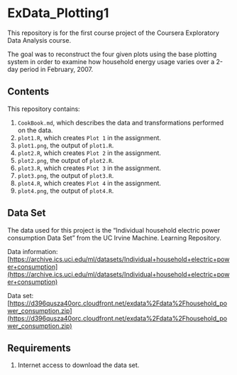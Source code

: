 # ExData_Plotting1

This repository is for the first course project of the Coursera Exploratory Data Analysis course.

The goal was to reconstruct the four given plots using the base plotting system in order to examine how household energy usage varies over a 2-day period in February, 2007.

## Contents

This repository contains:

1. `CookBook.md`, which describes the data and transformations performed on the data.
2. `plot1.R`, which creates `Plot 1` in the assignment.
3. `plot1.png`, the output of `plot1.R`.
3. `plot2.R`, which creates `Plot 2` in the assignment.
4. `plot2.png`, the output of `plot2.R`.
4. `plot3.R`, which creates `Plot 3` in the assignment.
5. `plot3.png`, the output of `plot3.R`.
5. `plot4.R`, which creates `Plot 4` in the assignment.
6. `plot4.png`, the output of `plot4.R`.

## Data Set

The data used for this project is the “Individual household electric power consumption Data Set” from the UC Irvine Machine. Learning Repository.

Data information: [https://archive.ics.uci.edu/ml/datasets/Individual+household+electric+power+consumption](https://archive.ics.uci.edu/ml/datasets/Individual+household+electric+power+consumption)

Data set: [https://d396qusza40orc.cloudfront.net/exdata%2Fdata%2Fhousehold_power_consumption.zip](https://d396qusza40orc.cloudfront.net/exdata%2Fdata%2Fhousehold_power_consumption.zip)

## Requirements

1. Internet access to download the data set.
